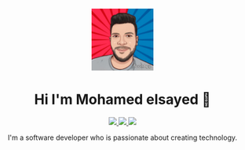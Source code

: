 
<p align="center">
  <img src="avatar.jpeg" width="25%"/>
</p>

<h1 align="center">Hi I'm Mohamed elsayed 👋</h1>
<p align="center">
  <a href="https://github.com/mohamedelsayedhussein">
    <img src="https://img.shields.io/badge/GitHub-100000?style=for-the-badge&logo=github&logoColor=white"/>
  </a>
  <a href="https://www.linkedin.com/in/mohamed-elsayed-6055b2173/">
    <img src="https://img.shields.io/badge/LinkedIn-0077B5?style=for-the-badge&logo=linkedin&logoColor=white"/>
  </a>
  <a href="https://www.facebook.com/profile.php?id=100001110270139">
    <img src="https://img.shields.io/badge/Facebook-1877F2?style=for-the-badge&logo=facebook&logoColor=white"/>
  </a>
</p>
  
<p align="center">
  I'm a software developer who is passionate about creating technology.
</p>
